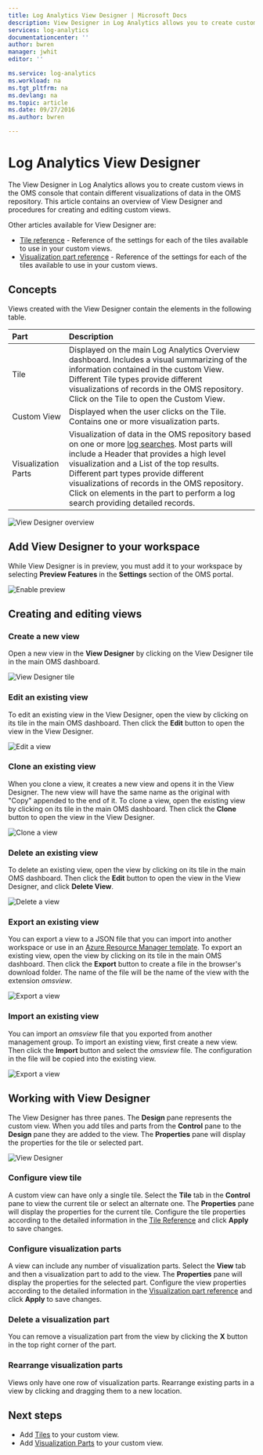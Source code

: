 ```yaml
---
title: Log Analytics View Designer | Microsoft Docs
description: View Designer in Log Analytics allows you to create custom Views in the OMS console that contain different visualizations of data in the OMS repository. This article contains an overview of View Designer and procedures for creating and editing custom views.
services: log-analytics
documentationcenter: ''
author: bwren
manager: jwhit
editor: ''

ms.service: log-analytics
ms.workload: na
ms.tgt_pltfrm: na
ms.devlang: na
ms.topic: article
ms.date: 09/27/2016
ms.author: bwren

---
```

# Log Analytics View Designer
The View Designer in Log Analytics allows you to create custom views in the OMS console that contain different visualizations of data in the OMS repository. This article contains an overview of View Designer and procedures for creating and editing custom views.

Other articles available for View Designer are:

* [Tile reference](log-analytics-view-designer-tiles.md) - Reference of the settings for each of the tiles available to use in your custom views. 
* [Visualization part reference](log-analytics-view-designer-parts.md) - Reference of the settings for each of the tiles available to use in your custom views. 

## Concepts
Views created with the View Designer contain the elements in the following table.

| Part | Description |
|:--- |:--- |
| Tile |Displayed on the main Log Analytics Overview dashboard.  Includes a visual summarizing of the information contained in the custom View.  Different Tile types provide different visualizations of records in the OMS repository.  Click on the Tile to open the Custom View. |
| Custom View |Displayed when the user clicks on the Tile.  Contains one or more visualization parts. |
| Visualization Parts |Visualization of data in the OMS repository based on one or more [log searches](log-analytics-log-searches.md).  Most parts will include a Header that provides a high level visualization and a List of the top results.  Different part types provide different visualizations of records in the OMS repository.  Click on elements in the part to perform a log search providing detailed records. |

![View Designer overview](media/log-analytics-view-designer/overview.png)

## Add View Designer to your workspace
While View Designer is in preview, you must add it to your workspace by selecting **Preview Features** in the **Settings** section of the OMS portal.

![Enable preview](media/log-analytics-view-designer/preview.png)

## Creating and editing views
### Create a new view
Open a new view in the **View Designer** by clicking on the View Designer tile in the main OMS dashboard.

![View Designer tile](media/log-analytics-view-designer/view-designer-tile.png)

### Edit an existing view
To edit an existing view in the View Designer, open the view by clicking on its tile in the main OMS dashboard.  Then click the **Edit** button to open the view in the View Designer.

![Edit a view](media/log-analytics-view-designer/menu-edit.png)

### Clone an existing view
When you clone a view, it creates a new view and opens it in the View Designer.  The new view will have the same name as the original with "Copy" appended to the end of it.  To clone a view, open the existing view by clicking on its tile in the main OMS dashboard.  Then click the **Clone** button to open the view in the View Designer.

![Clone a view](media/log-analytics-view-designer/edit-menu-clone.png)

### Delete an existing view
To delete an existing view, open the view by clicking on its tile in the main OMS dashboard.  Then click the **Edit** button to open the view in the View Designer, and click **Delete View**.

![Delete a view](media/log-analytics-view-designer/edit-menu-delete.png)

### Export an existing view
You can export a view to a JSON file that you can import into another workspace or use in an [Azure Resource Manager template](../resource-group-authoring-templates.md).  To export an existing view, open the view by clicking on its tile in the main OMS dashboard.  Then click the **Export** button to create a file in the browser's download folder.  The name of the file will be the name of the view with the extension *omsview*.

![Export a view](media/log-analytics-view-designer/edit-menu-export.png)

### Import an existing view
You can import an *omsview* file that you exported from another management group.  To import an existing view, first create a new view.  Then click the **Import** button and select the *omsview* file.  The configuration in the file will be copied into the existing view.

![Export a view](media/log-analytics-view-designer/edit-menu-import.png)

## Working with View Designer
The View Designer has three panes.  The **Design** pane represents the custom view.  When you add tiles and parts from the **Control** pane to the **Design** pane they are added to the view.  The **Properties** pane will display the properties for the tile or selected part.

![View Designer](media/log-analytics-view-designer/view-designer-screenshot.png)

### Configure view tile
A custom view can have only a single tile.  Select the **Tile** tab in the **Control** pane to view the current tile or select an alternate one.  The **Properties** pane will display the properties for the current tile.  Configure the tile properties according to the detailed information in the [Tile Reference](log-analytics-view-designer-tiles.md) and click **Apply** to save changes.

### Configure visualization parts
A view can include any number of visualization parts.  Select the **View** tab and then a visualization part to add to the view.  The **Properties** pane will display the properties for the selected part.  Configure the view properties according to the detailed information in the [Visualization part reference](log-analytics-view-designer-parts.md) and click **Apply** to save changes.

### Delete a visualization part
You can remove a visualization part from the view by clicking the **X** button in the top right corner of the part.

### Rearrange visualization parts
Views only have one row of visualization parts.  Rearrange existing parts in a view by clicking and dragging them to a new location.

## Next steps
* Add [Tiles](log-analytics-view-designer-tiles.md) to your custom view.
* Add [Visualization Parts](log-analytics-view-designer-parts.md) to your custom view.

